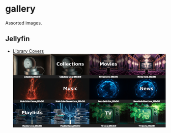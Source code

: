 # gallery

Assorted images.

## Jellyfin

 * [Library Covers](https://github.com/jhermann/gallery/tree/main/jellyfin/library-covers)
 ![montage -background '#222' -stroke '#fff' -font DejaVu-Sans-Condensed -pointsize 9 -tile 4x -geometry 192x108 -label "%t" [A-Z]*g folder.jpg](https://raw.githubusercontent.com/jhermann/gallery/refs/heads/main/jellyfin/library-covers/folder.jpg)
